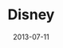 ---
date: 2013-07-11
title: Disney
categories: anniversary
logo: disney_logo.png
www: http://www.disney.com
---